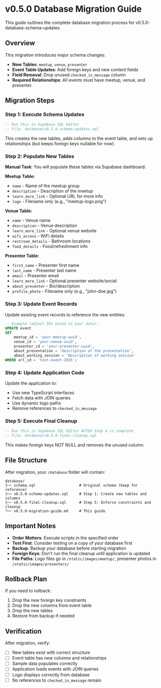 # v0.5.0 Database Migration Guide

This guide outlines the complete database migration process for v0.5.0-database-schema-updates.

## Overview

This migration introduces major schema changes:
- **New Tables**: `meetup`, `venue`, `presenter`  
- **Event Table Updates**: Add foreign keys and new content fields
- **Field Removal**: Drop unused `checked_in_message` column
- **Required Relationships**: All events must have meetup, venue, and presenter

## Migration Steps

### Step 1: Execute Schema Updates
```sql
-- Run this in Supabase SQL Editor
-- File: database/v0.5.0-schema-updates.sql
```
This creates the new tables, adds columns to the event table, and sets up relationships (but keeps foreign keys nullable for now).

### Step 2: Populate New Tables
**Manual Task**: You will populate these tables via Supabase dashboard:

**Meetup Table:**
- `name` - Name of the meetup group
- `description` - Description of the meetup
- `learn_more_link` - Optional URL for more info
- `logo` - Filename only (e.g., "meetup-logo.png")

**Venue Table:**
- `name` - Venue name
- `description` - Venue description  
- `learn_more_link` - Optional venue website
- `wifi_access` - WiFi details
- `restroom_details` - Bathroom locations
- `food_details` - Food/refreshment info

**Presenter Table:**
- `first_name` - Presenter first name
- `last_name` - Presenter last name
- `email` - Presenter email
- `learn_more_link` - Optional presenter website/social
- `about_presenter` - Bio/description
- `profile_photo` - Filename only (e.g., "john-doe.jpg")

### Step 3: Update Event Records
Update existing event records to reference the new entities:
```sql
-- Example (adjust IDs based on your data):
UPDATE event 
SET 
    meetup_id = 'your-meetup-uuid',
    venue_id = 'your-venue-uuid', 
    presenter_id = 'your-presenter-uuid',
    about_presentation = 'Description of the presentation',
    about_working_session = 'Description of working session'
WHERE url_id = 'test-event-2025';
```

### Step 4: Update Application Code
Update the application to:
- Use new TypeScript interfaces
- Fetch data with JOIN queries  
- Use dynamic logo paths
- Remove references to `checked_in_message`

### Step 5: Execute Final Cleanup
```sql
-- Run this in Supabase SQL Editor AFTER Step 4 is complete
-- File: database/v0.5.0-final-cleanup.sql
```
This makes foreign keys NOT NULL and removes the unused column.

## File Structure

After migration, your `/database` folder will contain:
```
database/
├── schema.sql                    # Original schema (keep for reference)
├── v0.5.0-schema-updates.sql     # Step 1: Create new tables and columns
├── v0.5.0-final-cleanup.sql      # Step 5: Enforce constraints and cleanup
└── v0.5.0-migration-guide.md     # This guide
```

## Important Notes

- **Order Matters**: Execute scripts in the specified order
- **Test First**: Consider testing on a copy of your database first
- **Backup**: Backup your database before starting migration
- **Foreign Keys**: Don't run the final cleanup until application is updated
- **File Paths**: Logo files go in `/static/images/meetup/`, presenter photos in `/static/images/presenters/`

## Rollback Plan

If you need to rollback:
1. Drop the new foreign key constraints
2. Drop the new columns from event table  
3. Drop the new tables
4. Restore from backup if needed

## Verification

After migration, verify:
- [ ] New tables exist with correct structure
- [ ] Event table has new columns and relationships
- [ ] Sample data populates correctly
- [ ] Application loads events with JOIN queries
- [ ] Logo displays correctly from database
- [ ] No references to `checked_in_message` remain